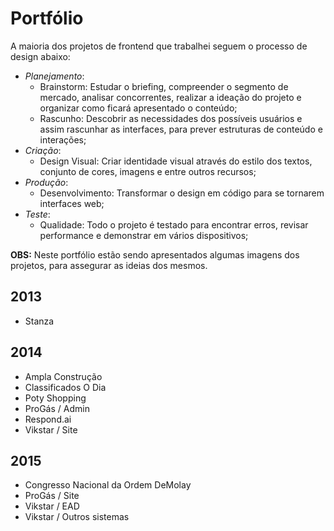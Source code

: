 Portfólio
========

A maioria dos projetos de frontend que trabalhei seguem o processo de design abaixo:
* *Planejamento*:
  * Brainstorm: Estudar o briefing, compreender o segmento de mercado, analisar concorrentes, realizar a ideação do projeto e organizar como ficará apresentado o conteúdo;
  * Rascunho: Descobrir as necessidades dos possíveis usuários  e assim rascunhar  as interfaces, para prever estruturas de conteúdo  e interações;
* *Criação*:
  * Design Visual: Criar identidade visual através do estilo dos textos, conjunto de cores, imagens e entre outros recursos;
* *Produção*:
  * Desenvolvimento: Transformar o design em código para se tornarem interfaces web;
* *Teste*:
  * Qualidade: Todo o projeto é testado para encontrar erros, revisar performance e demonstrar em vários dispositivos;


**OBS:** Neste portfólio estão sendo apresentados algumas imagens dos projetos, para assegurar as ideias dos mesmos.

## 2013
* Stanza

## 2014
* Ampla Construção
* Classificados O Dia
* Poty Shopping
* ProGás / Admin
* Respond.ai
* Vikstar / Site

## 2015
* Congresso Nacional da Ordem DeMolay
* ProGás / Site
* Vikstar / EAD
* Vikstar / Outros sistemas
